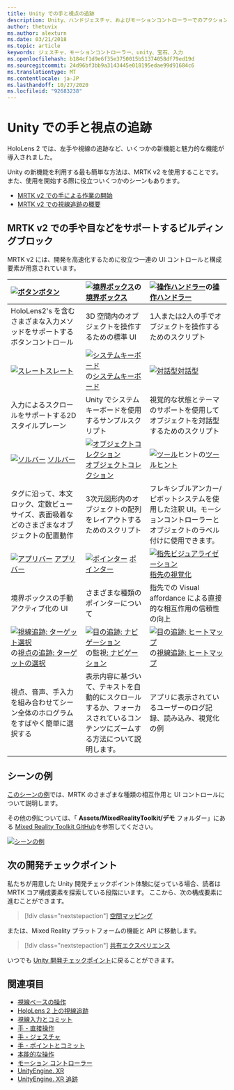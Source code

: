 ```yaml
---
title: Unity での手と視点の追跡
description: Unity、ハンドジェスチャ、およびモーションコントローラーでのアクションを実行するには、2つの主要な方法があります。
author: thetuvix
ms.author: alexturn
ms.date: 03/21/2018
ms.topic: article
keywords: ジェスチャ、モーションコントローラー、unity、宝石、入力
ms.openlocfilehash: b184cf1d9e6f35e3750015b51374058df79ed19d
ms.sourcegitcommit: 24d96bf3bb9a3143445e018195edae99d91684c6
ms.translationtype: MT
ms.contentlocale: ja-JP
ms.lasthandoff: 10/27/2020
ms.locfileid: "92683238"
---
```

# <a name="articulated-hand-and-eye-tracking-in-unity"></a>Unity での手と視点の追跡

HoloLens 2 では、左手や視線の追跡など、いくつかの新機能と魅力的な機能が導入されました。

Unity の新機能を利用する最も簡単な方法は、MRTK v2 を使用することです。 また、使用を開始する際に役立ついくつかのシーンもあります。

* [MRTK v2 での手による作業の開始](https://microsoft.github.io/MixedRealityToolkit-Unity/Documentation/Input/HandTracking.html)
* [MRTK v2 での視線追跡の概要](https://microsoft.github.io/MixedRealityToolkit-Unity/Documentation/EyeTracking/EyeTracking_Main.html)

## <a name="building-blocks-supporting-hands-eyes-and-others-in-mrtk-v2"></a>MRTK v2 での手や目などをサポートするビルディングブロック

MRTK v2 には、開発を高速化するために役立つ一連の UI コントロールと構成要素が用意されています。

|  [ ![ ボタン](images/MRTK_Button_Main.png)](https://microsoft.github.io/MixedRealityToolkit-Unity/Documentation/README_Button.html)[ボタン](https://microsoft.github.io/MixedRealityToolkit-Unity/Documentation/README_Button.html) | [ ![ 境界ボックス](images/MRTK_BoundingBox_Main.png)](https://microsoft.github.io/MixedRealityToolkit-Unity/Documentation/README_BoundingBox.html)の[境界ボックス](https://microsoft.github.io/MixedRealityToolkit-Unity/Documentation/README_BoundingBox.html) | [ ![ 操作ハンドラー](images/MRTK_Manipulation_Main.png)](https://microsoft.github.io/MixedRealityToolkit-Unity/Documentation/README_ManipulationHandler.html)の[操作ハンドラー](https://microsoft.github.io/MixedRealityToolkit-Unity/Documentation/README_ManipulationHandler.html) |
|:--- | :--- | :--- |
| HoloLens2's を含むさまざまな入力メソッドをサポートするボタンコントロール | 3D 空間内のオブジェクトを操作するための標準 UI | 1人または2人の手でオブジェクトを操作するためのスクリプト |
|  [ ![ スレート](images/MRTK_Slate_Main.png)](https://microsoft.github.io/MixedRealityToolkit-Unity/Documentation/README_Slate.html)[スレート](https://microsoft.github.io/MixedRealityToolkit-Unity/Documentation/README_Slate.html) | [ ![ システムキーボード](images/MRTK_SystemKeyboard_Main.png)](https://microsoft.github.io/MixedRealityToolkit-Unity/Documentation/README_SystemKeyboard.html)の[システムキーボード](https://microsoft.github.io/MixedRealityToolkit-Unity/Documentation/README_SystemKeyboard.html) | [ ![ 対話型](images/InteractableExamples.png)](https://microsoft.github.io/MixedRealityToolkit-Unity/Documentation/README_Interactable.html)[対話型](https://microsoft.github.io/MixedRealityToolkit-Unity/Documentation/README_Interactable.html) |
| 入力によるスクロールをサポートする2D スタイルプレーン | Unity でシステムキーボードを使用するサンプルスクリプト  | 視覚的な状態とテーマのサポートを使用してオブジェクトを対話型するためのスクリプト |
|  [ ![ ソルバー](images/MRTK_Solver_Main.png)](https://microsoft.github.io/MixedRealityToolkit-Unity/Documentation/README_Solver.html) [ソルバー](https://microsoft.github.io/MixedRealityToolkit-Unity/Documentation/README_Solver.html) | [ ![ オブジェクトコレクション](images/MRTK_ObjectCollection_Main.png)](https://microsoft.github.io/MixedRealityToolkit-Unity/Documentation/README_ManipulationHandler.html)[オブジェクトコレクション](https://microsoft.github.io/MixedRealityToolkit-Unity/Documentation/README_ManipulationHandler.html) | [ ![ ツール](images/MRTK_Tooltip_Main.png)](https://microsoft.github.io/MixedRealityToolkit-Unity/Documentation/README_Tooltip.html)ヒントの[ツールヒント](https://microsoft.github.io/MixedRealityToolkit-Unity/Documentation/README_Tooltip.html) |
| タグに沿って、本文ロック、定数ビューサイズ、表面吸着などのさまざまなオブジェクトの配置動作 | 3次元図形内のオブジェクトの配列をレイアウトするためのスクリプト | フレキシブルアンカー/ピボットシステムを使用した注釈 UI。モーションコントローラーとオブジェクトのラベル付けに使用できます。 |
|  [ ![ アプリバー](images/MRTK_AppBar_Main.png)](https://microsoft.github.io/MixedRealityToolkit-Unity/Documentation/README_AppBar.html) [アプリバー](https://microsoft.github.io/MixedRealityToolkit-Unity/Documentation/README_AppBar.html) | [ ![ ポインター](images/MRTK_Pointer_Main.png)](https://microsoft.github.io/MixedRealityToolkit-Unity/Documentation/Input/Pointers.html) [ポインター](https://microsoft.github.io/MixedRealityToolkit-Unity/Documentation/Input/Pointers.html) | [ ![ 指先ビジュアライゼーション](images/MRTK_FingertipVisualization_Main.png)](https://microsoft.github.io/MixedRealityToolkit-Unity/Documentation/README_FingertipVisualization.html)[指先の視覚化](https://microsoft.github.io/MixedRealityToolkit-Unity/Documentation/README_FingertipVisualization.html) |
| 境界ボックスの手動アクティブ化の UI | さまざまな種類のポインターについて | 指先での Visual affordance による直接的な相互作用の信頼性の向上 |
|  [ ![ 視線追跡: ターゲット選択](images/mrtk_et_targetselect.png)](https://microsoft.github.io/MixedRealityToolkit-Unity/Documentation/EyeTracking/EyeTracking_TargetSelection.html)の[視点の追跡: ターゲットの選択](https://microsoft.github.io/MixedRealityToolkit-Unity/Documentation/EyeTracking/EyeTracking_TargetSelection.html) | [ ![ 目の追跡: ナビゲーション](images/mrtk_et_navigation.png)](https://microsoft.github.io/MixedRealityToolkit-Unity/Documentation/EyeTracking/EyeTracking_Navigation.html)の監視[: ナビゲーション](https://microsoft.github.io/MixedRealityToolkit-Unity/Documentation/EyeTracking/EyeTracking_Navigation.html) | [ ![ 目の追跡: ヒートマップ](images/mrtk_et_heatmaps.png)](https://microsoft.github.io/MixedRealityToolkit-Unity/Documentation/EyeTracking/EyeTracking_Visualization.html)の[視線追跡: ヒートマップ](https://microsoft.github.io/MixedRealityToolkit-Unity/Documentation/EyeTracking/EyeTracking_Visualization.html) |
| 視点、音声、手入力を組み合わせてシーン全体のホログラムをすばやく簡単に選択する | 表示内容に基づいて、テキストを自動的にスクロールするか、フォーカスされているコンテンツにズームする方法について説明します。| アプリに表示されているユーザーのログ記録、読み込み、視覚化の例 |

## <a name="example-scenes"></a>シーンの例

[このシーンの例](https://microsoft.github.io/MixedRealityToolkit-Unity/Documentation/README_HandInteractionExamples.html)では、MRTK のさまざまな種類の相互作用と UI コントロールについて説明します。

その他の例については、「 **Assets/MixedRealityToolkit/デモ** フォルダー」にある [Mixed Reality Toolkit GitHub](https://github.com/Microsoft/MixedRealityToolkit-Unity)を参照してください。

[![シーンの例](images/MRTK_Examples.png)](https://microsoft.github.io/MixedRealityToolkit-Unity/Documentation/README_HandInteractionExamples.html)

## <a name="next-development-checkpoint"></a>次の開発チェックポイント

私たちが用意した Unity 開発チェックポイント体験に従っている場合、読者は MRTK コア構成要素を探索している段階にいます。 ここから、次の構成要素に進むことができます。

> [!div class="nextstepaction"]
> [空間マッピング](spatial-mapping-in-unity.md)

または、Mixed Reality プラットフォームの機能と API に移動します。

> [!div class="nextstepaction"]
> [共有エクスペリエンス](shared-experiences-in-unity.md)

いつでも [Unity 開発チェックポイント](unity-development-overview.md#2-core-building-blocks)に戻ることができます。

## <a name="see-also"></a>関連項目

* [視線ベースの操作](../../design/eye-gaze-interaction.md)
* [HoloLens 2 上の視線追跡](../../design/eye-tracking.md)
* [視線入力とコミット](../../design/gaze-and-commit.md)
* [手 - 直接操作](../../design/direct-manipulation.md)
* [手 - ジェスチャ](../../design/gaze-and-commit.md#composite-gestures)
* [手 - ポイントとコミット](../../design/point-and-commit.md)
* [本能的な操作](../../design/interaction-fundamentals.md)
* [モーション コントローラー](../../design/motion-controllers.md)
* [UnityEngine. XR](https://docs.unity3d.com/ScriptReference/XR.WSA.Input.InteractionManager.html)
* [UnityEngine. XR 追跡](https://docs.unity3d.com/ScriptReference/XR.InputTracking.html)
